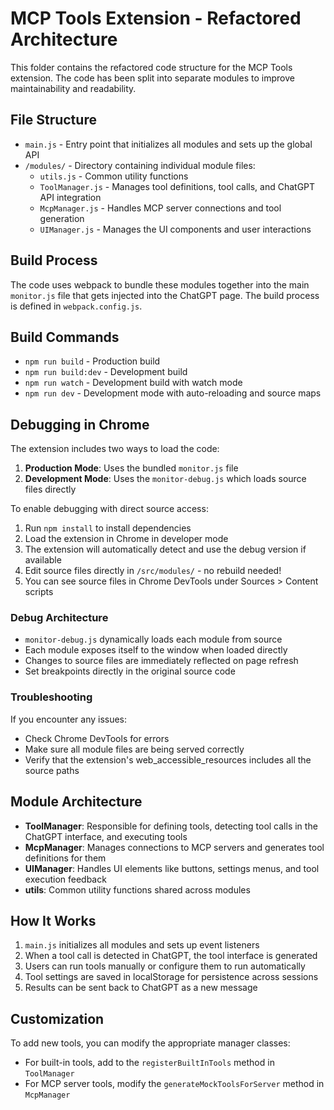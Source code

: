 # MCP Tools Extension - Refactored Architecture

This folder contains the refactored code structure for the MCP Tools extension. The code has been split into separate modules to improve maintainability and readability.

## File Structure

- `main.js` - Entry point that initializes all modules and sets up the global API
- `/modules/` - Directory containing individual module files:
  - `utils.js` - Common utility functions
  - `ToolManager.js` - Manages tool definitions, tool calls, and ChatGPT API integration
  - `McpManager.js` - Handles MCP server connections and tool generation
  - `UIManager.js` - Manages the UI components and user interactions

## Build Process

The code uses webpack to bundle these modules together into the main `monitor.js` file that gets injected into the ChatGPT page. The build process is defined in `webpack.config.js`.

## Build Commands

- `npm run build` - Production build
- `npm run build:dev` - Development build
- `npm run watch` - Development build with watch mode
- `npm run dev` - Development mode with auto-reloading and source maps

## Debugging in Chrome

The extension includes two ways to load the code:

1. **Production Mode**: Uses the bundled `monitor.js` file
2. **Development Mode**: Uses the `monitor-debug.js` which loads source files directly

To enable debugging with direct source access:

1. Run `npm install` to install dependencies
2. Load the extension in Chrome in developer mode
3. The extension will automatically detect and use the debug version if available
4. Edit source files directly in `/src/modules/` - no rebuild needed!
5. You can see source files in Chrome DevTools under Sources > Content scripts

### Debug Architecture

- `monitor-debug.js` dynamically loads each module from source
- Each module exposes itself to the window when loaded directly
- Changes to source files are immediately reflected on page refresh
- Set breakpoints directly in the original source code

### Troubleshooting

If you encounter any issues:
- Check Chrome DevTools for errors
- Make sure all module files are being served correctly
- Verify that the extension's web_accessible_resources includes all the source paths

## Module Architecture

- **ToolManager**: Responsible for defining tools, detecting tool calls in the ChatGPT interface, and executing tools
- **McpManager**: Manages connections to MCP servers and generates tool definitions for them
- **UIManager**: Handles UI elements like buttons, settings menus, and tool execution feedback
- **utils**: Common utility functions shared across modules

## How It Works

1. `main.js` initializes all modules and sets up event listeners
2. When a tool call is detected in ChatGPT, the tool interface is generated
3. Users can run tools manually or configure them to run automatically
4. Tool settings are saved in localStorage for persistence across sessions
5. Results can be sent back to ChatGPT as a new message

## Customization

To add new tools, you can modify the appropriate manager classes:
- For built-in tools, add to the `registerBuiltInTools` method in `ToolManager`
- For MCP server tools, modify the `generateMockToolsForServer` method in `McpManager` 